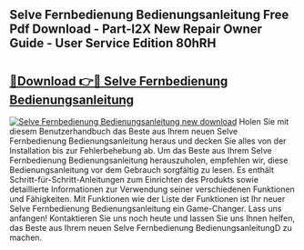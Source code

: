 ## Selve Fernbedienung Bedienungsanleitung Free Pdf Download - Part-l2X New Repair Owner Guide - User Service Edition 80hRH

# <h2><a href="http://df1977.blite.top/?on=Selve+Fernbedienung+Bedienungsanleitung">🔗Download 👉🔴 Selve Fernbedienung Bedienungsanleitung</a></h2>

[![Selve Fernbedienung Bedienungsanleitung new download](https://i.imgur.com/lujVjoI.png)](http://df1977.blite.top/?on=Selve+Fernbedienung+Bedienungsanleitung)
Holen Sie mit diesem Benutzerhandbuch das Beste aus Ihrem neuen Selve Fernbedienung Bedienungsanleitung heraus und decken Sie alles von der Installation bis zur Fehlerbehebung ab. Um das Beste aus Ihrem Selve Fernbedienung Bedienungsanleitung herauszuholen, empfehlen wir, diese Bedienungsanleitung vor dem Gebrauch sorgfältig zu lesen. Es enthält Schritt-für-Schritt-Anleitungen zum Einrichten des Produkts sowie detaillierte Informationen zur Verwendung seiner verschiedenen Funktionen und Fähigkeiten. Mit Funktionen wie der Liste der Funktionen ist Ihr neuer Selve Fernbedienung Bedienungsanleitung ein Game-Changer. Lass uns anfangen! Kontaktieren Sie uns noch heute und lassen Sie uns Ihnen helfen, das Beste aus Ihrem neuen Selve Fernbedienung BedienungsanleitungD zu machen.
